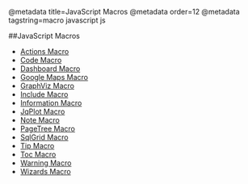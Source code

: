 @metadata title=JavaScript Macros
@metadata order=12
@metadata tagstring=macro javascript js

[actions]: /pylabsdoc/#/alkiradocs/MacroActions
[code]: /pylabsdoc/#/alkiradocs/MacroCode
[dashboard]: /pylabsdoc/#/alkiradocs/MacroDashboard
[maps]: /pylabsdoc/#/alkiradocs/MacroGoogleMaps
[graphviz]: /pylabsdoc/#/alkiradocs/MacroGraphViz
[include]: /pylabsdoc/#/alkiradocs/MacroInclude
[info]: /pylabsdoc/#/alkiradocs/MacroInformation
[jqplot]: /pylabsdoc/#/alkiradocs/MacroJqPlot/MacroJqPlot
[note]: /pylabsdoc/#/alkiradocs/MacroNote
[pagetree]: /pylabsdoc/#/alkiradocs/MacroPageTree
[sqlgrid]: /pylabsdoc/#/alkiradocs/MacroSqlGrid
[tip]: /pylabsdoc/#/alkiradocs/MacroTip
[toc]: /pylabsdoc/#/alkiradocs/MacroToc
[warning]: /pylabsdoc/#/alkiradocs/MacroWarning
[wizard]: /pylabsdoc/#/alkiradocs/MacroWizard

##JavaScript Macros
* [Actions Macro][actions]  
* [Code Macro][code]  
* [Dashboard Macro][dashboard]  
* [Google Maps Macro][maps]  
* [GraphViz Macro][graphviz]  
* [Include Macro][include]
* [Information Macro][info] 
* [JqPlot Macro][jqplot]  
* [Note Macro][note]
* [PageTree Macro][pagetree]  
* [SqlGrid Macro][sqlgrid]  
* [Tip Macro][tip]
* [Toc Macro][toc]  
* [Warning Macro][warning]
* [Wizards Macro][wizard]  

